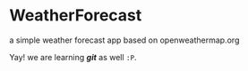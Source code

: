 # WeatherForecast
a simple weather forecast app based on openweathermap.org

Yay! we are learning ***git*** as well `:P`.
